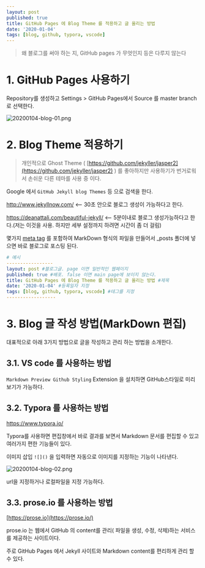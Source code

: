```yaml
---
layout: post
published: true
title: GitHub Pages 에 Blog Theme 를 적용하고 글 올리는 방법
date: '2020-01-04'
tags: [blog, github, typora, vscode]
---
```


> 왜 블로그를 써야 하는 지, GitHub pages 가 무엇인지 등은 다루지 않는다



# 1. GitHub Pages 사용하기

Repository를 생성하고 Settings > GitHub Pages에서 Source 를 master branch로 선택한다.

![20200104-blog-01.png](https://cjred.net/img/blog/20200104-blog-01.png)



# 2. Blog Theme 적용하기

> 개인적으로 Ghost Theme ( [https://github.com/jekyller/jasper2](https://github.com/jekyller/jasper2) ) 를 좋아하지만 사용하기가 번거로워서 손쉬운 다른 테마를 사용 중 이다.

Google 에서 `GitHub Jekyll blog Themes` 등 으로 검색을 한다.

http://www.jekyllnow.com/ <-- 30초 안으로 블로그 생성이 가능하다고 한다.

https://deanattali.com/beautiful-jekyll/ <-- 5분이내로 블로그 생성가능하다고 한다.(저는 이것을 사용. 하지만 세부 설정까지 하려면 시간이 좀 더 걸림)



몇가지 [meta tag](https://github.com/daattali/beautiful-jekyll#yaml-front-matter-parameters) 를 포함하여 MarkDown 형식의 파일을 만들어서 _posts 폴더에 넣으면 바로 블로그로 포스팅 된다.

```yaml
# 예시
-----------------
layout: post #블로그글. page 이면 일반적인 웹페이지
published: true #배포. false 이면 main page에 보이지 않는다.
title: GitHub Pages 에 Blog Theme 를 적용하고 글 올리는 방법 #제목
date: '2020-01-04' #등록일자 지정
tags: [blog, github, typora, vscode] #테그를 지정
------------------
```



# 3. Blog 글 작성 방법(MarkDown 편집)

대표적으로 아래 3가지 방법으로 글을 작성하고 관리 하는 방법을 소개한다.



## 3.1. VS code 를 사용하는 방법

`Markdown Preview Github Styling` Extension 을 설치하면 GitHub스타일로 미리보기가 가능하다.



## 3.2. Typora 를 사용하는 방법

https://www.typora.io/

Typora를 사용하면 편집창에서 바로 결과를 보면서 Markdown 문서를 편집할 수 있고 여러가지 편한 기능들이 있다.

이미지 삽입 `![]()` 을 입력하면 자동으로 이미지를 지정하는 기능이 나타낸다.

![20200104-blog-02.png](https://cjred.net/img/blog/20200104-blog-01.png)

url을 지정하거나 로컬파일을 지정 가능하다.



## 3.3. prose.io 를 사용하는 방법
[https://prose.io](https://prose.io/)

prose.io 는 웹에서 GitHub 의 content를 관리( 파일을 생성, 수정, 삭제)하는 서비스를 제공하는 사이트이다.

주로 GitHub Pages 에서 Jekyll 사이트와 Markdown content를 편리하게 관리 할 수 있다.


